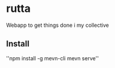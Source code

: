 # rutta
Webapp to get things done i my collective

## Install
''npm install -g mevn-cli
mevn serve''
